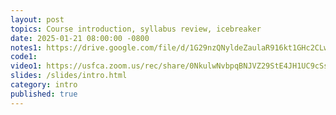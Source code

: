 ```yaml
---
layout: post
topics: Course introduction, syllabus review, icebreaker
date: 2025-01-21 08:00:00 -0800
notes1: https://drive.google.com/file/d/1G29nzQNyldeZaulaR916kt1GHc2CLwIK/view?usp=drive_link
code1: 
video1: https://usfca.zoom.us/rec/share/0NkulwNvbpqBNJVZ29StE4JH1UC9cSsKLs_Uos050ia_bYptvzSuo-uixALnSDFB.N132r187a-bQ0tyB
slides: /slides/intro.html
category: intro
published: true
---
```


